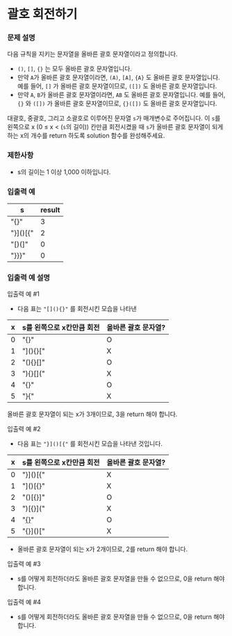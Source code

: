 괄호 회전하기
=== 
### 문제 설명
다음 규칙을 지키는 문자열을 올바른 괄호 문자열이라고 정의합니다.

+ `()`, `[]`, `{}` 는 모두 올바른 괄호 문자열입니다.
+ 만약 `A`가 올바른 괄호 문자열이라면, `(A)`, `[A]`, `{A}` 도 올바른 괄호 문자열입니다. 예를 들어, `[]` 가 올바른 괄호 문자열이므로, `([])` 도 올바른 괄호 문자열입니다.
+ 만약 `A`, `B`가 올바른 괄호 문자열이라면, `AB` 도 올바른 괄호 문자열입니다. 예를 들어, `{}` 와 `([])` 가 올바른 괄호 문자열이므로, `{}([])` 도 올바른 괄호 문자열입니다.

대괄호, 중괄호, 그리고 소괄호로 이루어진 문자열 `s`가 매개변수로 주어집니다. 이 `s`를 왼쪽으로 x (0 ≤ x < (`s`의 길이)) 칸만큼 회전시켰을 때 `s`가 올바른 괄호 문자열이 되게 하는 x의 개수를 return 하도록 solution 함수를 완성해주세요.

### 제한사항
+ s의 길이는 1 이상 1,000 이하입니다.

### 입출력 예
|s	|result|
|---|---|
|"[](){}"|	3|
|"}]()[{"|	2|
|"[)(]"|	0|
|"}}}"|	0|

### 입출력 예 설명

입출력 예 #1  
+ 다음 표는 `"[](){}"` 를 회전시킨 모습을 나타낸 

|x	|s를 왼쪽으로 x칸만큼 회전|	올바른 괄호 문자열?|
|---|---|---|
|0	|"[](){}"|	O|
|1	|"](){}["|	X|
|2	|"(){}[]"|	O|
|3	|"){}[]("|	X|
|4	|"{}[]()"|	O|
|5	|"}[](){"|	X|

올바른 괄호 문자열이 되는 x가 3개이므로, 3을 return 해야 합니다.

입출력 예 #2  
+ 다음 표는 `"}]()[{"` 를 회전시킨 모습을 나타낸 것입니다.

|x|	s를 왼쪽으로 x칸만큼 회전|	올바른 괄호 문자열?|
|---|---|---|
|0|	"}]()[{"|	X|
|1|	"]()[{}"|	X|
|2|	"()[{}]"|	O|
|3|	")[{}]("|	X|
|4|	"[{}]()"|	O|
|5|	"{}]()["|	X|

+ 올바른 괄호 문자열이 되는 x가 2개이므로, 2를 return 해야 합니다.

입출력 예 #3  
+ s를 어떻게 회전하더라도 올바른 괄호 문자열을 만들 수 없으므로, 0을 return 해야 합니다.

입출력 예 #4  
+ s를 어떻게 회전하더라도 올바른 괄호 문자열을 만들 수 없으므로, 0을 return 해야 합니다.